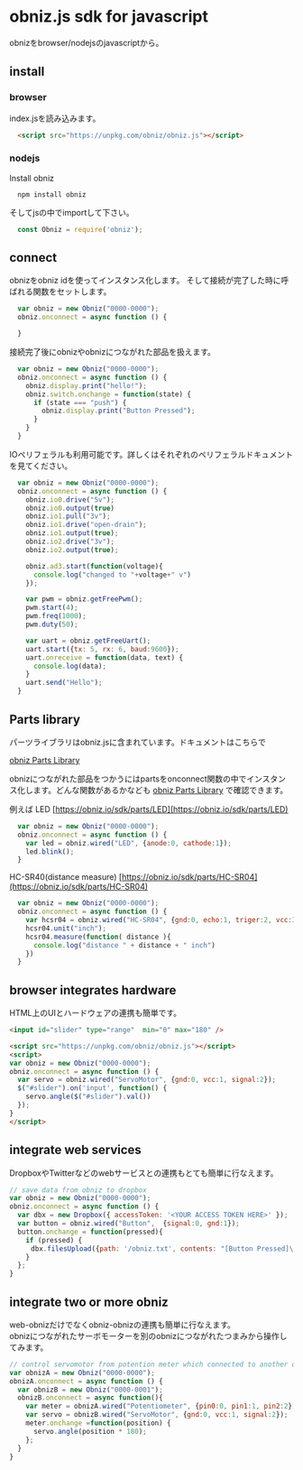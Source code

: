 # obniz.js sdk for javascript
obnizをbrowser/nodejsのjavascriptから。

## install

### browser

index.jsを読み込みます。
```html
  <script src="https://unpkg.com/obniz/obniz.js"></script>
```
### nodejs
Install obniz
```shell
  npm install obniz
```
そしてjsの中でimportして下さい。
```javascript
  const Obniz = require('obniz');
```

## connect
obnizをobniz idを使ってインスタンス化します。
そして接続が完了した時に呼ばれる関数をセットします。
```javascript
  var obniz = new Obniz("0000-0000");
  obniz.onconnect = async function () {

  }
```
接続完了後にobnizやobnizにつながれた部品を扱えます。
```javascript
  var obniz = new Obniz("0000-0000");
  obniz.onconnect = async function () {
    obniz.display.print("hello!");
    obniz.switch.onchange = function(state) {
      if (state === "push") {
        obniz.display.print("Button Pressed");
      }
    }
  }
```
IOペリフェラルも利用可能です。詳しくはそれぞれのペリフェラルドキュメントを見てください。
```javascript
  var obniz = new Obniz("0000-0000");
  obniz.onconnect = async function () {
    obniz.io0.drive("5v");
    obniz.io0.output(true)
    obniz.io1.pull("3v");
    obniz.io1.drive("open-drain");
    obniz.io1.output(true);
    obniz.io2.drive("3v");
    obniz.io2.output(true);

    obniz.ad3.start(function(voltage){
      console.log("changed to "+voltage+" v")
    });

    var pwm = obniz.getFreePwm();
    pwm.start(4);
    pwm.freq(1000);
    pwm.duty(50);

    var uart = obniz.getFreeUart();
    uart.start({tx: 5, rx: 6, baud:9600});  
    uart.onreceive = function(data, text) {
      console.log(data);
    }
    uart.send("Hello");
  }
```

## Parts library
パーツライブラリはobniz.jsに含まれています。ドキュメントはこちらで

[obniz Parts Library](https://obniz.io/sdk/parts)

obnizにつながれた部品をつかうにはpartsをonconnect関数の中でインスタンス化します。どんな関数があるかなども [obniz Parts Library](https://obniz.io/sdk/parts/) で確認できます。

例えば LED [https://obniz.io/sdk/parts/LED](https://obniz.io/sdk/parts/LED)
```javascript
  var obniz = new Obniz("0000-0000");
  obniz.onconnect = async function () {
    var led = obniz.wired("LED", {anode:0, cathode:1});
    led.blink();
  }
```

HC-SR40(distance measure) [https://obniz.io/sdk/parts/HC-SR04](https://obniz.io/sdk/parts/HC-SR04)
```javascript
  var obniz = new Obniz("0000-0000");
  obniz.onconnect = async function () {
    var hcsr04 = obniz.wired("HC-SR04", {gnd:0, echo:1, triger:2, vcc:3});
    hcsr04.unit("inch");
    hcsr04.measure(function( distance ){
      console.log("distance " + distance + " inch")
    })
  }
```

## browser integrates hardware
HTML上のUIとハードウェアの連携も簡単です。
```html
<input id="slider" type="range"  min="0" max="180" />

<script src="https://unpkg.com/obniz/obniz.js"></script>
<script>
var obniz = new Obniz("0000-0000");
obniz.onconnect = async function () {
  var servo = obniz.wired("ServoMotor", {gnd:0, vcc:1, signal:2});
  $("#slider").on('input', function() {
    servo.angle($("#slider").val())
  });
}
</script>
```

## integrate web services
DropboxやTwitterなどのwebサービスとの連携もとても簡単に行なえます。
```javascript
// save data from obniz to dropbox
var obniz = new Obniz("0000-0000");
obniz.onconnect = async function () {
  var dbx = new Dropbox({ accessToken: '<YOUR ACCESS TOKEN HERE>' });
  var button = obniz.wired("Button",  {signal:0, gnd:1});
  button.onchange = function(pressed){
    if (pressed) {
  　　dbx.filesUpload({path: '/obniz.txt', contents: "[Button Pressed]\n" + new Date(), mode: 'overwrite' });
    }
  };
}
```

## integrate two or more obniz
web-obnizだけでなくobniz-obnizの連携も簡単に行なえます。  
obnizにつながれたサーボモーターを別のobnizにつながれたつまみから操作してみます。
```javascript
// control servomotor from potention meter which connected to another obniz.
var obnizA = new Obniz("0000-0000");
obnizA.onconnect = async function () {
  var obnizB = new Obniz("0000-0001");
  obnizB.onconnect = async function(){
    var meter = obnizA.wired("Potentiometer", {pin0:0, pin1:1, pin2:2});
    var servo = obnizB.wired("ServoMotor", {gnd:0, vcc:1, signal:2});
    meter.onchange =function(position) {
      servo.angle(position * 180);
    }; 
  }
}
```